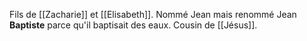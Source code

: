 Fils de [[Zacharie]] et [[Elisabeth]]. Nommé Jean mais renommé Jean **Baptiste** parce qu'il baptisait des eaux.
Cousin de [[Jésus]].